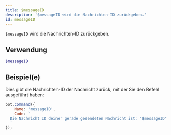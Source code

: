 ```yaml
---
title: $messageID
description: '$messageID wird die Nachrichten-ID zurückgeben.'
id: messageID
---
```


`$messageID` wird die Nachrichten-ID zurückgeben.

## Verwendung

```php
$messageID
```

## Beispiel(e)

Dies gibt die Nachrichten-ID der Nachricht zurück, mit der Sie den Befehl ausgeführt haben:

```javascript
bot.command({
    Name: 'messageID',
    Code: `
  Die Nachricht ID deiner gerade gesendeten Nachricht ist: "$messageID"
  `
});
```

